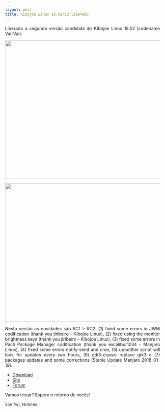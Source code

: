 ```yaml
---
layout: post
title: Kibojoe Linux 18.02rc2 liberado 
---
```


<p style="text-align: justify;">Liberado a segunda versão candidata do Kibojoe Linux 18.02 (codename Vai-Vai).</p>

<a href='http://www.auplod.com/u/udpaola3788.png' target='_blank'><img src='http://www.auplod.com/u/udpaola3788.png' width='800' height='450'/></a>

<a href='http://www.auplod.com/u/lupadoa378a.png' target='_blank'><img src='http://www.auplod.com/u/lupadoa378a.png' width='800' height='450'/></a>

<p style="text-align: justify;">Nesta versão as novidades são RC1 > RC2: (1) fixed some errors in JWM codification (thank you jlribeiro - Kibojoe Linux), (2) fixed using the monitor brightness keys (thank you jlribeiro - Kibojoe Linux), (3) fixed some errors in Pacli Package Manager codification (thank you excalibur1234 - Manjaro Linux), (4) fixed some errors notify-send and cron, (5) upnotifier script will look for updates every two hours, (6) gtk3-classic replace gtk3 e (7) packages updates and some corrections (Stable Update Manjaro 2018-01-19).</p>

* [Download](http://kibojoe.org/download.html)
* [Site](http://kibojoe.org)
* [Forum](http://forum.kibojoe.org)

<p style="text-align: justify;">Vamos testar? Espero o retorno de vocês!</p>

vlw fwi, Holmes

